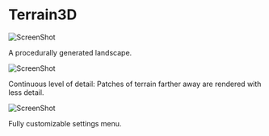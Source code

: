 Terrain3D
=========

![ScreenShot](./Screenshots/demo_lod)

A procedurally generated landscape.

![ScreenShot](./Screenshots/demo_lod)

Continuous level of detail: Patches of terrain farther away are rendered with less detail.

![ScreenShot](./Screenshots/demo_settings)

Fully customizable settings menu.